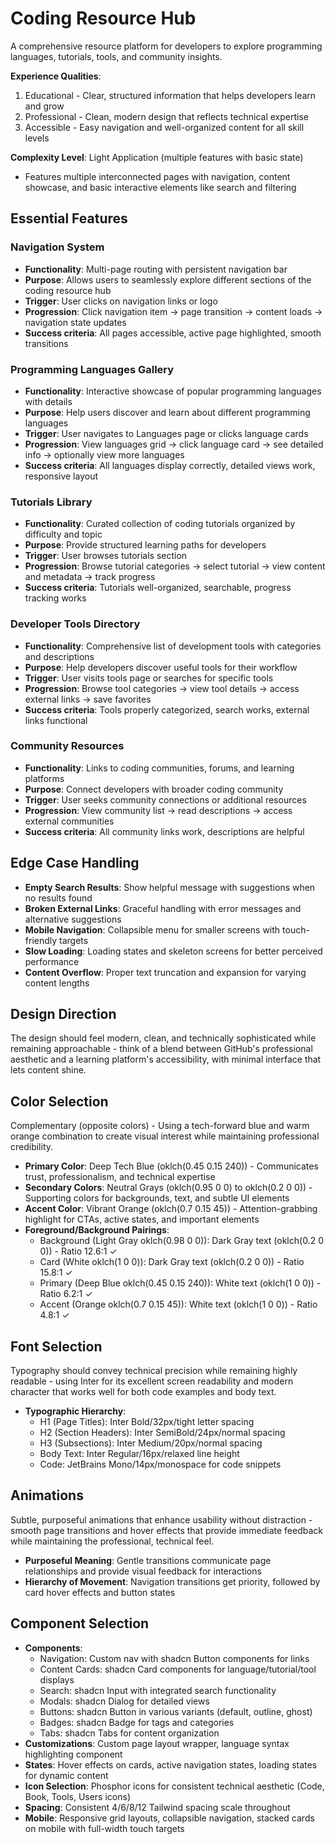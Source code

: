 # Coding Resource Hub

A comprehensive resource platform for developers to explore programming languages, tutorials, tools, and community insights.

**Experience Qualities**: 
1. Educational - Clear, structured information that helps developers learn and grow
2. Professional - Clean, modern design that reflects technical expertise
3. Accessible - Easy navigation and well-organized content for all skill levels

**Complexity Level**: Light Application (multiple features with basic state)
- Features multiple interconnected pages with navigation, content showcase, and basic interactive elements like search and filtering

## Essential Features

### Navigation System
- **Functionality**: Multi-page routing with persistent navigation bar
- **Purpose**: Allows users to seamlessly explore different sections of the coding resource hub
- **Trigger**: User clicks on navigation links or logo
- **Progression**: Click navigation item → page transition → content loads → navigation state updates
- **Success criteria**: All pages accessible, active page highlighted, smooth transitions

### Programming Languages Gallery
- **Functionality**: Interactive showcase of popular programming languages with details
- **Purpose**: Help users discover and learn about different programming languages
- **Trigger**: User navigates to Languages page or clicks language cards
- **Progression**: View languages grid → click language card → see detailed info → optionally view more languages
- **Success criteria**: All languages display correctly, detailed views work, responsive layout

### Tutorials Library
- **Functionality**: Curated collection of coding tutorials organized by difficulty and topic
- **Purpose**: Provide structured learning paths for developers
- **Trigger**: User browses tutorials section
- **Progression**: Browse tutorial categories → select tutorial → view content and metadata → track progress
- **Success criteria**: Tutorials well-organized, searchable, progress tracking works

### Developer Tools Directory
- **Functionality**: Comprehensive list of development tools with categories and descriptions
- **Purpose**: Help developers discover useful tools for their workflow
- **Trigger**: User visits tools page or searches for specific tools
- **Progression**: Browse tool categories → view tool details → access external links → save favorites
- **Success criteria**: Tools properly categorized, search works, external links functional

### Community Resources
- **Functionality**: Links to coding communities, forums, and learning platforms
- **Purpose**: Connect developers with broader coding community
- **Trigger**: User seeks community connections or additional resources
- **Progression**: View community list → read descriptions → access external communities
- **Success criteria**: All community links work, descriptions are helpful

## Edge Case Handling
- **Empty Search Results**: Show helpful message with suggestions when no results found
- **Broken External Links**: Graceful handling with error messages and alternative suggestions
- **Mobile Navigation**: Collapsible menu for smaller screens with touch-friendly targets
- **Slow Loading**: Loading states and skeleton screens for better perceived performance
- **Content Overflow**: Proper text truncation and expansion for varying content lengths

## Design Direction
The design should feel modern, clean, and technically sophisticated while remaining approachable - think of a blend between GitHub's professional aesthetic and a learning platform's accessibility, with minimal interface that lets content shine.

## Color Selection
Complementary (opposite colors) - Using a tech-forward blue and warm orange combination to create visual interest while maintaining professional credibility.

- **Primary Color**: Deep Tech Blue (oklch(0.45 0.15 240)) - Communicates trust, professionalism, and technical expertise
- **Secondary Colors**: Neutral Grays (oklch(0.95 0 0) to oklch(0.2 0 0)) - Supporting colors for backgrounds, text, and subtle UI elements
- **Accent Color**: Vibrant Orange (oklch(0.7 0.15 45)) - Attention-grabbing highlight for CTAs, active states, and important elements
- **Foreground/Background Pairings**: 
  - Background (Light Gray oklch(0.98 0 0)): Dark Gray text (oklch(0.2 0 0)) - Ratio 12.6:1 ✓
  - Card (White oklch(1 0 0)): Dark Gray text (oklch(0.2 0 0)) - Ratio 15.8:1 ✓
  - Primary (Deep Blue oklch(0.45 0.15 240)): White text (oklch(1 0 0)) - Ratio 6.2:1 ✓
  - Accent (Orange oklch(0.7 0.15 45)): White text (oklch(1 0 0)) - Ratio 4.8:1 ✓

## Font Selection
Typography should convey technical precision while remaining highly readable - using Inter for its excellent screen readability and modern character that works well for both code examples and body text.

- **Typographic Hierarchy**: 
  - H1 (Page Titles): Inter Bold/32px/tight letter spacing
  - H2 (Section Headers): Inter SemiBold/24px/normal spacing  
  - H3 (Subsections): Inter Medium/20px/normal spacing
  - Body Text: Inter Regular/16px/relaxed line height
  - Code: JetBrains Mono/14px/monospace for code snippets

## Animations
Subtle, purposeful animations that enhance usability without distraction - smooth page transitions and hover effects that provide immediate feedback while maintaining the professional, technical feel.

- **Purposeful Meaning**: Gentle transitions communicate page relationships and provide visual feedback for interactions
- **Hierarchy of Movement**: Navigation transitions get priority, followed by card hover effects and button states

## Component Selection
- **Components**: 
  - Navigation: Custom nav with shadcn Button components for links
  - Content Cards: shadcn Card components for language/tutorial/tool displays
  - Search: shadcn Input with integrated search functionality
  - Modals: shadcn Dialog for detailed views
  - Buttons: shadcn Button in various variants (default, outline, ghost)
  - Badges: shadcn Badge for tags and categories
  - Tabs: shadcn Tabs for content organization
- **Customizations**: Custom page layout wrapper, language syntax highlighting component
- **States**: Hover effects on cards, active navigation states, loading states for dynamic content
- **Icon Selection**: Phosphor icons for consistent technical aesthetic (Code, Book, Tools, Users icons)
- **Spacing**: Consistent 4/6/8/12 Tailwind spacing scale throughout
- **Mobile**: Responsive grid layouts, collapsible navigation, stacked cards on mobile with full-width touch targets